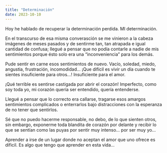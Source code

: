 ```yaml
---
title: "Determinación"
date: 2023-10-10
---
```


Hoy he hablado de recuperar la determinación perdida. MI determinación.

En el transcurso de esa misma converasción se me vinieron a la cabeza imágenes de meses pasados y de sentirme tan, tan atrapada e igual cantidad de confusa; llegué a pensar que no podía contarle a nadie de mis sentimientos porque ésto solo era una “inconveniencia” para los demás.

Pude sentir en carne esos sentimientos de nuevo. Vacío, soledad, miedo, angustia, frustración, incomodidad... ¡Que difícil es vivir un día cuando te sientes insuficiente para otros...!  Insuficiente para el amor.

¡Qué terrible es sentirse castigada por abrir el corazón! Imperfecto, como soy toda yo, mi corazón quería ser entendido, quería entenderse.

Llegué a pensar que lo correcto era callarse, tragarse esos amargos sentimientos complicados o enterrarlos bajo distracciones con la esperanza de no tener que sentirlos.

Sé que no puedo hacerme responsable, no debo, de lo que sienten otros, sin embargo, exponerme toda blandita de corazón por delante y recibir lo que se sentían como las puyas por sentir muy intenso... por ser muy yo...

Aprender a irse de un lugar donde no aceptan el amor que uno ofrece es dificil. Es algo que tengo que aprender en esta vida...
